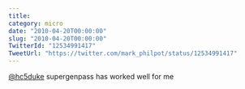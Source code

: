 ```yaml
---
title: 
category: micro
date: "2010-04-20T00:00:00"
slug: "2010-04-20T00:00:00"
TwitterId: "12534991417"
TweetUrl: "https://twitter.com/mark_philpot/status/12534991417"
---
```


[@hc5duke](https://twitter.com/hc5duke) supergenpass has worked well for me
